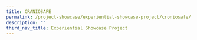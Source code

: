 ```yaml
---
title: CRANIOSAFE
permalink: /project-showcase/experiential-showcase-project/croniosafe/
description: ""
third_nav_title: Experiential Showcase Project
---
```

